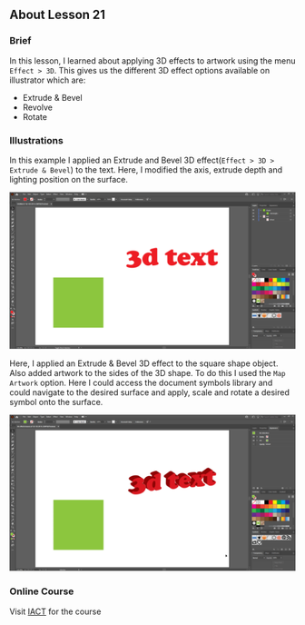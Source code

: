 ## About Lesson 21

### Brief
In this lesson, I learned about applying 3D effects to artwork using the menu ```Effect > 3D```. This gives us the different 3D effect options available on illustrator which are:

- Extrude & Bevel
- Revolve
- Rotate

### Illustrations

In this example I applied an Extrude and Bevel 3D effect(```Effect > 3D > Extrude & Bevel```) to the text. Here, I modified the axis, extrude depth and lighting position on the surface.

![Illustration Example](../assets/images/lesson-21/illustration-01.gif)

Here, I applied an Extrude & Bevel 3D effect to the square shape object. Also added artwork to the sides of the 3D shape. To do this I used the ```Map Artwork``` option. Here I could access the document symbols library and could navigate to the desired surface and apply, scale and rotate a desired symbol onto the surface.

![Illustration Example](../assets/images/lesson-21/illustration-02.gif)

### Online Course
Visit [IACT](https://iact.ie) for the course